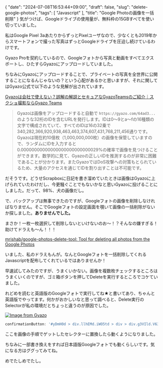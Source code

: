 {
   "date": "2024-07-08T16:53:44+09:00",
   "draft": false,
   "slug": "delete-google-photos",
   "tags": [
      "Javascript"
   ],
   "title": "Google Photoの画像を一括削除"
}
気がつけば、Googleドライブの使用量が、無料枠の15GBすべてを使い切っていました。

私はGoogle Pixel 3aあたりからずっとPixelユーザなので、少なくとも2019年からスマートフォンで撮った写真はずっとGoogleドライブを圧迫し続けているわけです。

Gyazo Proを契約しているので、Googleフォトから写真と動画をすべてエクスポートし、ひたすらGyazoにアップロードしていました。

ちなみにGyazoにアップロードすることで、プライベートの写真を全世界に公開することになるんじゃないの？という心配があるかと思いますが、それに関してはGyazo公式で以下のような見解が出されています。

[Gyazoは会社で使えない？誤解の解説とセキュアなGyazoTeamsのご紹介｜スクショ撮影ならGyazo Teams](https://note.com/gyazo_teams/n/n2809f2590926)

> Gyazoは画像をアップロードすると自動で `https://gyazo.com/64ad3...` のような32桁のIDを含むURLを発行します。IDは0〜9とa〜fの16種類の文字で構成されていて、すべてのIDは16の32乗で340,282,366,920,938,463,463,374,607,431,768,211,456通りです。Gyazoは現在約10億枚（1,000,000,000枚）の画像を保管していますので、ランダムにIDを入力すると0.00000000000000000000000000029%の確率で画像を見つけることができます。数学的に見て、Gyazoの正しいIDを推測するのが非常に困難であることが分かります。またGyazoではDoS攻撃への対策もとられているため、大量のアクセスを通じてIDを割り出すことは不可能です。

だそうです。どうせScrapboxに日記を書き溜めていたときは画像はGyazoに上げられていたわけだし、今更騒ぐことでもないかなと思いGyazoに投げることにしました。だって、98%、犬の画像だし。

で、バックアップは無事できたのですが、Googleフォトの画像を削除しなければなりません。そこでGoogleフォトの設定画面を覗いて画像の一括削除がないか探しました。**ありませんでした。**

まさか！一枚一枚選択して削除しないといけないのお～！？そんなの嫌すぎる！助けてドラえも～ん！！！

[mrishab/google\-photos\-delete\-tool: Tool for deleting all photos from the Google Photos](https://github.com/mrishab/google-photos-delete-tool)

いました、私のドラえもんが。なんとGoogleフォトを一括削除してくれるJavascriptを配布してくれているではありませんか！

早速試してみたのですが、うまくいかない。画像を複数枚チェックするところはうまくいくのですが、ゴミ箱ボタンを押してDeleteを実行するところでコケていました。

れどめを読むと英語版のGoogleフォトで実行してね★と書いてあり、ちゃんと英語版でやってます。何かがおかしいなと思って調べると、Delete実行のSelectorが私の環境だとちょっと違うのが原因でした。

[![Image from Gyazo](https://i.gyazo.com/9c979317c9288888e580cca0f50558fe/thumb/480.png)](https://gyazo.com/9c979317c9288888e580cca0f50558fe)

```javascript
confirmationButton: '#yDmH0d > div.llhEMd.iWO5td > div > div.g3VIld.V639qd.bvQPzd.oEOLpc.Up8vH.J9Nfi.A9Uzve.iWO5td > div.XfpsVe.J9fJmf > button.VfPpkd-LgbsSe.VfPpkd-LgbsSe-OWXEXe-k8QpJ.nCP5yc.kHssdc.HvOprf'
```

ここを画像の手順でゲットしたセレクターに置換したら動くようになりました。

ちなみに一部書き換えをすれば日本語版Googleフォトでも動くらしいです。気になる方はググってみてね。

めでたしめでたし。
